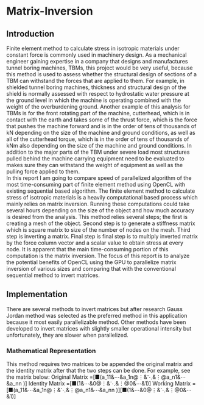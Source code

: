 # Matrix-Inversion
## Introduction 
Finite element method to calculate stress in isotropic materials under constant force is commonly used in machinery design. As a mechanical engineer gaining expertise in a company that designs and manufactures tunnel boring machines, TBMs, this project would be very useful, because this method is used to assess whether the structural design of sections of a TBM can withstand the forces that are applied to them. For example, in shielded tunnel boring machines, thickness and structural design of the shield is normally assessed with respect to hydrostatic water pressure at the ground level in which the machine is operating combined with the weight of the overburdening ground. Another example of this analysis for TBMs is for the front rotating part of the machine, cutterhead, which is in contact with the earth and takes some of the thrust force, which is the force that pushes the machine forward and is in the order of tens of thousands of kN depending on the size of the machine and ground conditions, as well as all of the cutterhead torque, which is in the order of tens of thousands of kNm also depending on the size of the machine and ground conditions. In addition to the major parts of the TBM under severe load most structures pulled behind the machine carrying equipment need to be evaluated to makes sure they can withstand the weight of equipment as well as the pulling force applied to them.\
In this report I am going to compare speed of parallelized algorithm of the most time-consuming part of finite element method using OpenCL with existing sequential based algorithm. The finite element method to calculate stress of isotropic materials is a heavily computational based process which mainly relies on matrix inversion. Running these computations could take several hours depending on the size of the object and how much accuracy is desired from the analysis. This method relies several steps; the first is creating a mesh of the object. Second step is to generate a stiffness matrix which is square matrix to size of the number of nodes on the mesh. Third step is inverting a matrix. Final step is final step is to multiply inverted matrix by the force column vector and a scalar value to obtain stress at every node. It is apparent that the main time-consuming portion of this computation is the matrix inversion. The focus of this report is to analyze the potential benefits of OpenCL using the GPU to parallelize matrix inversion of various sizes and comparing that with the conventional sequential method to invert matrices. 
## Implementation 
There are several methods to invert matrices but after research Gauss Jordan method was selected as the preferred method in this application because it most easily parallelizable method. Other methods have been developed to invert matrices with slightly smaller operational intensity but unfortunately, they are slower when parallelized. 
### Mathematical Representation 
This method requires two matrices to be appended the original matrix and the identity matrix after that the two steps can be done. For example, see the matrix below:
Original Matrix  =[■(a_11&⋯&a_1n@⋮&⋱&⋮@a_n1&⋯&a_nn )] 
Identity Matrix  =[■(1&⋯&0@⋮&⋱&⋮@0&⋯&1)]
Working Matrix  =[■(a_11&⋯&a_1n@⋮&⋱&⋮@a_n1&⋯&a_nn )][■(1&⋯&0@⋮&⋱&⋮@0&⋯&1)]
